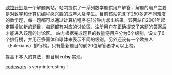 [欧拉计划](http://projecteuler.net/)是一个解题网站，站内提供了一系列数学题供用户解答，解题的用户主要是对数学和计算机编程感兴趣的成年人及学生。目前该站包含了250多道不同难度的数学题，每一题都可以通过计算机程序在1分钟内求出结果。该网站自2001年起定期增加新的题目，每题都有对应的讨论区，注册用户在正确提交了某题的答案后才能进入该题的讨论区。 站内根据完成题目的数量将用户分为6个级别，设立了6个排行榜，并用正多面体和球体来表示不同的级别。另外还设有一个欧拉人（Eulerians）排行榜。只有最新题目的前20位解答者才可以上榜。

 提高下本人的算法，题目用 **ruby** 实现。

 [codewars](http://www.codewars.com/) is very interesting !